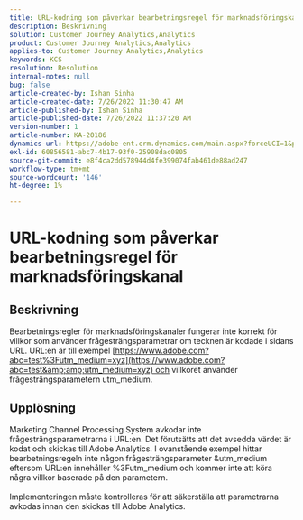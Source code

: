 ```yaml
---
title: URL-kodning som påverkar bearbetningsregel för marknadsföringskanal
description: Beskrivning
solution: Customer Journey Analytics,Analytics
product: Customer Journey Analytics,Analytics
applies-to: Customer Journey Analytics,Analytics
keywords: KCS
resolution: Resolution
internal-notes: null
bug: false
article-created-by: Ishan Sinha
article-created-date: 7/26/2022 11:30:47 AM
article-published-by: Ishan Sinha
article-published-date: 7/26/2022 11:37:20 AM
version-number: 1
article-number: KA-20186
dynamics-url: https://adobe-ent.crm.dynamics.com/main.aspx?forceUCI=1&pagetype=entityrecord&etn=knowledgearticle&id=ab43dd5e-d60c-ed11-82e5-000d3a379b78
exl-id: 60856581-abc7-4b17-93f0-25908dac0805
source-git-commit: e8f4ca2dd578944d4fe399074fab461de88ad247
workflow-type: tm+mt
source-wordcount: '146'
ht-degree: 1%

---
```


# URL-kodning som påverkar bearbetningsregel för marknadsföringskanal

## Beskrivning

Bearbetningsregler för marknadsföringskanaler fungerar inte korrekt för villkor som använder frågesträngsparametrar om tecknen är kodade i sidans URL. URL:en är till exempel [https://www.adobe.com?abc=test%3Futm_medium=xyz](https://www.adobe.com?abc=test&amp;amp;utm_medium=xyz) och villkoret använder frågesträngsparametern utm_medium.

## Upplösning

Marketing Channel Processing System avkodar inte frågesträngsparametrarna i URL:en. Det förutsätts att det avsedda värdet är kodat och skickas till Adobe Analytics. I ovanstående exempel hittar bearbetningsregeln inte någon frågesträngsparameter &amp;utm_medium eftersom URL:en innehåller %3Futm_medium och kommer inte att köra några villkor baserade på den parametern.<br> <br>Implementeringen måste kontrolleras för att säkerställa att parametrarna avkodas innan den skickas till Adobe Analytics.
